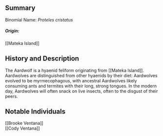 ## Summary

Binomial Name: _Proteles cristatus_  
##### Origin:
[[Mateka Island]]  
## History and Description

The Aardwolf is a hyaenid feliform originating from [[Mateka Island]]. Aardwolves are distinguished from other hyaenids by their diet: Aardwolves evolved to be myrmecophagous, with ancestral Aardwolves likely consuming ants and termites with their long, strong tongues. In the modern day, Aardwolves will often snack on live insects, often to the disgust of their peers.
## Notable Individuals

[[Brooke Ventana]]  
[[Cody Ventana]]  